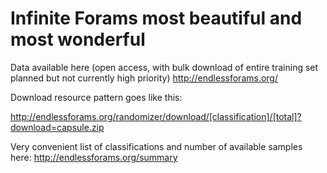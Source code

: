 # Infinite Forams most beautiful and most wonderful

Data available here (open access, with bulk download of entire training set planned but not currently high priority)
http://endlessforams.org/

Download resource pattern goes like this:

http://endlessforams.org/randomizer/download/[classification]/[total]?download=capsule.zip

Very convenient list of classifications and number of available samples here:
http://endlessforams.org/summary





